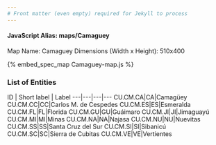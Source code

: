 ```yaml
---
# Front matter (even empty) required for Jekyll to process
---
```


#### JavaScript Alias: maps/Camaguey

Map Name: Camaguey
Dimensions (Width x Height): 510x400



{% embed_spec_map Camaguey-map.js %}

### List of Entities

ID | Short label | Label
---|---|---|---
CU.CM.CA|CA|Camagüey
CU.CM.CC|CC|Carlos M. de Cespedes
CU.CM.ES|ES|Esmeralda
CU.CM.FL|FL|Florida
CU.CM.GU|GU|Guáimaro
CU.CM.JI|JI|Jimaguayú
CU.CM.MI|MI|Minas
CU.CM.NA|NA|Najasa
CU.CM.NU|NU|Nuevitas
CU.CM.SS|SS|Santa Cruz del Sur
CU.CM.SI|SI|Sibanicú
CU.CM.SC|SC|Sierra de Cubitas
CU.CM.VE|VE|Vertientes